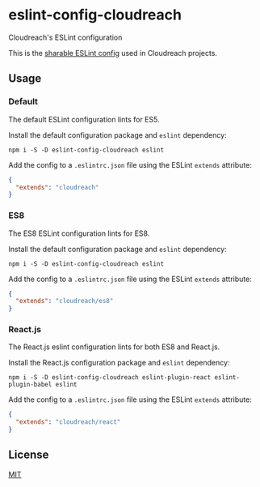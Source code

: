 # eslint-config-cloudreach

Cloudreach's ESLint configuration

This is the [sharable ESLint config](http://eslint.org/docs/developer-guide/shareable-configs.html) used in Cloudreach projects.

## Usage

### Default

The default ESLint configuration lints for ES5.

Install the default configuration package and `eslint` dependency:

```
npm i -S -D eslint-config-cloudreach eslint
```

Add the config to a `.eslintrc.json` file using the ESLint `extends` attribute:

```json
{
  "extends": "cloudreach"
}
```

### ES8

The ES8 ESLint configuration lints for ES8.

Install the default configuration package and `eslint` dependency:

```
npm i -S -D eslint-config-cloudreach eslint
```

Add the config to a `.eslintrc.json` file using the ESLint `extends` attribute:

```json
{
  "extends": "cloudreach/es8"
}
```

### React.js

The React.js eslint configuration lints for both ES8 and React.js.

Install the React.js configuration package and `eslint` dependency:

```
npm i -S -D eslint-config-cloudreach eslint-plugin-react eslint-plugin-babel eslint
```

Add the config to a `.eslintrc.json` file using the ESLint `extends` attribute:

```json
{
  "extends": "cloudreach/react"
}
```

## License
[MIT](https://github.com/cloudreach/eslint-config-cloudreach/blob/master/LICENSE)
